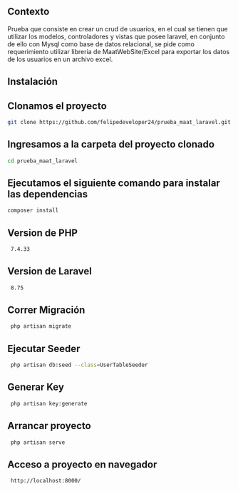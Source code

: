 ## Contexto
Prueba que consiste en crear un crud de usuarios, en el cual se tienen que utilizar los modelos, controladores y vistas que posee laravel, en conjunto de ello con Mysql como base de datos relacional, se pide como requerimiento utilizar libreria de MaatWebSite/Excel para exportar los datos de los usuarios en un archivo excel.

## Instalación

## Clonamos el proyecto
```bash
git clone https://github.com/felipedeveloper24/prueba_maat_laravel.git
```

## Ingresamos a la carpeta del proyecto clonado
```bash
cd prueba_maat_laravel
```

## Ejecutamos el siguiente comando para instalar las dependencias

```bash
composer install
```

## Version de PHP
```bash
 7.4.33
```
## Version de Laravel
```bash
 8.75
```

## Correr Migración

```bash
 php artisan migrate
```

## Ejecutar Seeder

```bash
 php artisan db:seed --class=UserTableSeeder
```

## Generar Key

```bash
 php artisan key:generate
```
## Arrancar proyecto

```bash
 php artisan serve
```
## Acceso a proyecto en navegador

```bash
 http://localhost:8000/
```